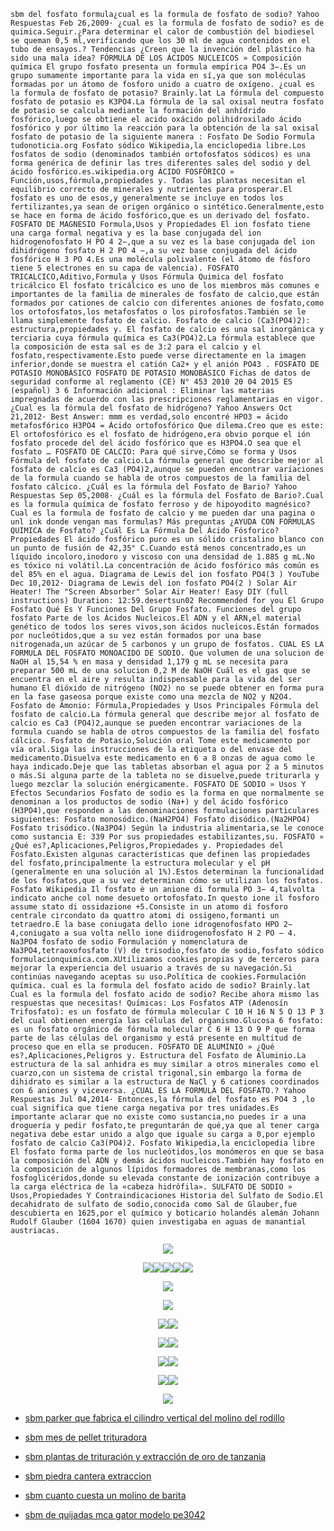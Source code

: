
```
sbm del fosfato formula¿cual es la formula de fosfato de sodio? Yahoo Respuestas Feb 26,2009· ¿cual es la formula de fosfato de sodio? es de quimica.Seguir.¿Para determinar el calor de combustión del biodiesel se queman 0,5 ml,verificando que los 30 ml de agua contenidos en el tubo de ensayos.? Tendencias ¿Creen que la invención del plástico ha sido una mala idea? FÓRMULA DE LOS ÁCIDOS NUCLEICOS » Composición química El grupo fosfato presenta un formula empírica PO4 3−.Es un grupo sumamente importante para la vida en sí,ya que son moléculas formadas por un átomo de fosforo unido a cuatro de oxígeno. ¿cual es la formula de fosfato de potasio? Brainly.lat La fórmula del compuesto fosfato de potasio es K3PO4.La fórmula de la sal oxisal neutra fosfato de potasio se calcula mediante la formación del anhídrido fosfórico,luego se obtiene el acido oxácido polihidroxilado ácido fosfórico y por último la reacción para la obtención de la sal oxisal fosfato de potasio de la siguiente manera : Fosfato De Sodio Formula tudonoticia.org Fosfato sódico Wikipedia,la enciclopedia libre.Los fosfatos de sodio (denominados también ortofosfatos sódicos) es una forma genérica de definir las tres diferentes sales del sodio y del ácido fosfórico.es.wikipedia.org ÁCIDO FOSFÓRICO » Función,usos,fórmula,propiedades y. Todas las plantas necesitan el equilibrio correcto de minerales y nutrientes para prosperar.El fosfato es uno de esos,y generalmente se incluye en todos los fertilizantes,ya sean de origen orgánico o sintético.Generalmente,esto se hace en forma de ácido fosfórico,que es un derivado del fosfato. FOSFATO DE MAGNESIO Formula,Usos y Propiedades El ion fosfato tiene una carga formal negativa y es la base conjugada del ion hidrogenofosfato H PO 4 2−,que a su vez es la base conjugada del ion dihidrógeno fosfato H 2 PO 4 −,a su vez base conjugada del ácido fosfórico H 3 PO 4.Es una molécula polivalente (el átomo de fósforo tiene 5 electrones en su capa de valencia). FOSFATO TRICALCICO,Aditivo,Formula y Usos Fórmula Quimica del fosfato tricálcico El fosfato tricálcico es uno de los miembros más comunes e importantes de la familia de minerales de fosfato de calcio,que están formados por cationes de calcio con diferentes aniones de fosfato,como los ortofosfatos,los metafosfatos o los pirofosfatos.También se le llama simplemente fosfato de calcio. Fosfato de calcio (Ca3(PO4)2): estructura,propiedades y. El fosfato de calcio es una sal inorgánica y terciaria cuya fórmula química es Ca3(PO4)2.La fórmula establece que la composición de esta sal es de 3:2 para el calcio y el fosfato,respectivamente.Esto puede verse directamente en la imagen inferior,donde se muestra el catión Ca2+ y el anión PO43 . FOSFATO DE POTASIO MONOBÁSICO FOSFATO DE POTASIO MONOBÁSICO Fichas de datos de seguridad conforme al reglamento (CE) N° 453 2010 20 04 2015 ES (español) 3 6 Información adicional : Eliminar las materias impregnadas de acuerdo con las prescripciones reglamentarias en vigor. ¿Cual es la fórmula del fosfato de hidrógeno? Yahoo Answers Oct 21,2012· Best Answer: mmm es verdad,solo encontré HPO3 = ácido metafosfórico H3PO4 = Ácido ortofosfórico Que dilema.Creo que es este: El ortofosfórico es el fosfato de hidrógeno,era obvio porque el ión fosfato procede del del ácido fosfórico que es H3PO4.O sea que el fosfato … FOSFATO DE CALCIO: Para qué sirve,Cómo se forma y Usos Fórmula del fosfato de calcio.La fórmula general que describe mejor al fosfato de calcio es Ca3 (PO4)2,aunque se pueden encontrar variaciones de la formula cuando se habla de otros compuestos de la familia del fosfato cálcico. ¿Cuál es la fórmula del Fosfato de Bario? Yahoo Respuestas Sep 05,2008· ¿Cuál es la fórmula del Fosfato de Bario?.Cual es la formula química de fosfato ferroso y de hipoyodito magnésico? Cual es la formula de fosfato de calcio y me pueden dar una pagina o unl ink donde vengan mas formulas? Más preguntas ¿AYUDA CON FORMULAS QUIMICA de Fosfato? ¿Cuál Es La Fórmula Del Ácido Fósforico? Propiedades El ácido fosfórico puro es un sólido cristalino blanco con un punto de fusión de 42,35° C.Cuando está menos concentrado,es un líquido incoloro,inodoro y viscoso con una densidad de 1.885 g mL.No es tóxico ni volátil.La concentración de ácido fosfórico más común es del 85% en el agua. Diagrama de Lewis del ion fosfato PO4(3 ) YouTube Dec 10,2012· Diagrama de Lewis del ion fosfato PO4(2 ) Solar Air Heater! The "Screen Absorber" Solar Air Heater! Easy DIY (full instructions) Duration: 12:59.desertsun02 Recommended for you El Grupo Fosfato Qué Es Y Funciones Del Grupo Fosfato. Funciones del grupo fosfato Parte de los Ácidos Nucleicos.El ADN y el ARN,el material genético de todos los seres vivos,son ácidos nucleicos.Están formados por nucleótidos,que a su vez están formados por una base nitrogenada,un azúcar de 5 carbonos y un grupo de fosfatos. CUAL ES LA FORMULA DEL FOSFATO MONOACIDO DE SODIO. Que volumen de una solucion de NaOH al 15,54 % en masa y densidad 1,179 g mL se necesita para preparar 500 mL de una solucion 0,2 M de NaOH Cuál es el gas que se encuentra en el aire y resulta indispensable para la vida del ser humano El dióxido de nitrógeno (NO2) no se puede obtener en forma pura en la fase gaseosa porque existe como una mezcla de NO2 y N2O4. Fosfato de Amonio: Fórmula,Propiedades y Usos Principales Fórmula del fosfato de calcio.La fórmula general que describe mejor al fosfato de calcio es Ca3 (PO4)2,aunque se pueden encontrar variaciones de la formula cuando se habla de otros compuestos de la familia del fosfato cálcico. Fosfato de Potasio,Solución oral Tome este medicamento por vía oral.Siga las instrucciones de la etiqueta o del envase del medicamento.Disuelva este medicamento en 6 a 8 onzas de agua como le haya indicado.Deje que las tabletas absorban el agua por 2 a 5 minutos o más.Si alguna parte de la tableta no se disuelve,puede triturarla y luego mezclar la solución enérgicamente. FOSFATO DE SODIO » Usos Y Efectos Secundarios Fosfato de sodio es la forma en que normalmente se denominan a los productos de sodio (Na+) y del ácido fosfórico (H3PO4),que responden a las denominaciones formulaciones particulares siguientes: Fosfato monosódico.(NaH2PO4) Fosfato disódico.(Na2HPO4) Fosfato trisódico.(Na3PO4) Según la industria alimentaria,se le conoce como sustancia E: 339 Por sus propiedades estabilizantes,su. FOSFATO » ¿Qué es?,Aplicaciones,Peligros,Propiedades y. Propiedades del Fosfato.Existen algunas características que definen las propiedades del fosfato,principalmente la estructura molecular y el pH (generalmente en una solución al 1%).Estos determinan la funcionalidad de los fosfatos,que a su vez determinan cómo se utilizan los fosfatos. Fosfato Wikipedia Il fosfato è un anione di formula PO 3− 4,talvolta indicato anche col nome desueto ortofosfato.In questo ione il fosforo assume stato di ossidazione +5.Consiste in un atomo di fosforo centrale circondato da quattro atomi di ossigeno,formanti un tetraedro.È la base coniugata dello ione idrogenofosfato HPO 2− 4,coniugato a sua volta nello ione diidrogenofosfato H 2 PO − 4. Na3PO4 fosfato de sodio Formulación y nomenclatura de Na3PO4,tetraoxofosfato (V) de trisodio,fosfato de sodio,fosfato sódico formulacionquimica.com.XUtilizamos cookies propias y de terceros para mejorar la experiencia del usuario a través de su navegación.Si continúas navegando aceptas su uso.Política de cookies.Formulación química. cual es la formula del fosfato acido de sodio? Brainly.lat Cual es la formula del fosfato acido de sodio? Recibe ahora mismo las respuestas que necesitas! Químicas: Los Fosfatos ATP (Adenosín Trifosfato): es un fosfato de fórmula molecular C 10 H 16 N 5 O 13 P 3 del cual obtienen energía las células del organismo.Glucosa 6 fosfato: es un fosfato orgánico de fórmula molecular C 6 H 13 O 9 P que forma parte de las células del organismo y está presente en multitud de proceso que en ella se producen. FOSFATO DE ALUMINIO » ¿Qué es?,Aplicaciones,Peligros y. Estructura del Fosfato de Aluminio.La estructura de la sal anhidra es muy similar a otros minerales como el cuarzo,con un sistema de cristal trigonal,sin embargo la forma de dihidrato es similar a la estructura de NaCl y 6 cationes coordinados con 6 aniones y viceversa. ¿CUAL ES LA FORMULA DEL FOSFATO.? Yahoo Respuestas Jul 04,2014· Entonces,la fórmula del fosfato es PO4 3 ,lo cual significa que tiene carga negativa por tres unidades.Es importante aclarar que no existe como sustancia,no puedes ir a una droguería y pedir fosfato,te preguntarán de qué,ya que al tener carga negativa debe estar unido a algo que iguale su carga a 0,por ejemplo fosfato de calcio Ca3(PO4)2. Fosfato Wikipedia,la enciclopedia libre El fosfato forma parte de los nucleótidos,los monómeros en que se basa la composición del ADN y demás ácidos nucleicos.También hay fosfato en la composición de algunos lípidos formadores de membranas,como los fosfoglicéridos,donde su elevada constante de ionización contribuye a la carga eléctrica de la «cabeza hidrófila». SULFATO DE SODIO » Usos,Propiedades Y Contraindicaciones Historia del Sulfato de Sodio.El decahidrato de sulfato de sodio,conocida como Sal de Glauber,fue descubierta en 1625,por el químico y boticario holandés alemán Johann Rudolf Glauber (1604 1670) quien investigaba en aguas de manantial austriacas. 
```

<div align="center">

<a href="https://es-crusher.shibang-china.com/github&k=sbm+del+fosfato+formula"><img src="https://static.shibang-china.com/es/crusher/logo.jpg"></a>

<a href="https://es-crusher.shibang-china.com/github&k=sbm+del+fosfato+formula"><img src="https://static.shibang-china.com/es/crusher/index.jpg"></a><a href="https://es-crusher.shibang-china.com/material.htmlgithub&k=sbm+del+fosfato+formula"><img src="https://static.shibang-china.com/es/crusher/material.jpg"></a><a href="https://es-crusher.shibang-china.com/application.htmlgithub&k=sbm+del+fosfato+formula"><img src="https://static.shibang-china.com/es/crusher/application.jpg"></a><a href="https://es-crusher.shibang-china.com/aboutus.htmlgithub&k=sbm+del+fosfato+formula"><img src="https://static.shibang-china.com/es/crusher/aboutus.jpg"></a><a href="https://es-crusher.shibang-china.com/contact.htmlgithub&k=sbm+del+fosfato+formula"><img src="https://static.shibang-china.com/es/crusher/contact.jpg"></a>

<a href="https://es-crusher.shibang-china.com/github&k=sbm+del+fosfato+formula"><img src="https://static.shibang-china.com/es/crusher/banner.jpg"></a>

<a href="https://swt.shibang-china.com/github&k=sbm+del+fosfato+formula"><img src="https://static.shibang-china.com/es/crusher/text.jpg"></a>

<a href="https://swt.shibang-china.com/github&k=sbm+del+fosfato+formula"><img src="https://static.shibang-china.com/es/crusher/chat.jpg"></a><a href="https://es-crusher.shibang-china.com/contact.htmlgithub&k=sbm+del+fosfato+formula"><img src="https://static.shibang-china.com/es/crusher/message.jpg"></a>

<a href="https://es-crusher.shibang-china.com/products/pe.htmlgithub&k=sbm+del+fosfato+formula"><img src="https://static.shibang-china.com/es/crusher/pe.jpg"></a><a href="https://es-crusher.shibang-china.com/products/pf.htmlgithub&k=sbm+del+fosfato+formula"><img src="https://static.shibang-china.com/es/crusher/pf.jpg"></a>

<a href="https://es-crusher.shibang-china.com/products/hpt.htmlgithub&k=sbm+del+fosfato+formula"><img src="https://static.shibang-china.com/es/crusher/hpt.jpg"></a><a href="https://es-crusher.shibang-china.com/products/vsi.htmlgithub&k=sbm+del+fosfato+formula"><img src="https://static.shibang-china.com/es/crusher/vsi.jpg"></a>

<a href="https://es-crusher.shibang-china.com/products/klv.htmlgithub&k=sbm+del+fosfato+formula"><img src="https://static.shibang-china.com/es/crusher/klv.jpg"></a><a href="https://es-crusher.shibang-china.com/products/portable.htmlgithub&k=sbm+del+fosfato+formula"><img src="https://static.shibang-china.com/es/crusher/portable.jpg"></a>

<a href="https://swt.shibang-china.com/github&k=sbm+del+fosfato+formula"><img src="https://static.shibang-china.com/es/crusher/case.jpg"></a>

</div>


* [sbm parker que fabrica el cilindro vertical del molino del rodillo](sbm%20parker%20que%20fabrica%20el%20cilindro%20vertical%20del%20molino%20del%20rodillo.md)

* [sbm mes de pellet trituradora](sbm%20mes%20de%20pellet%20trituradora.md)

* [sbm plantas de trituración y extracción de oro de tanzania](sbm%20plantas%20de%20trituraci%C3%B3n%20y%20extracci%C3%B3n%20de%20oro%20de%20tanzania.md)

* [sbm piedra cantera extraccion](sbm%20piedra%20cantera%20extraccion.md)

* [sbm cuanto cuesta un molino de barita](sbm%20cuanto%20cuesta%20un%20molino%20de%20barita.md)

* [sbm de quijadas mca gator modelo pe3042](sbm%20de%20quijadas%20mca%20gator%20modelo%20pe3042.md)